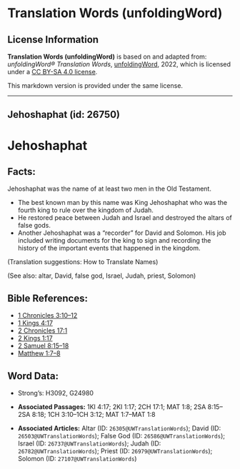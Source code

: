 # Translation Words (unfoldingWord)

## License Information

**Translation Words (unfoldingWord)** is based on and adapted from: _unfoldingWord® Translation Words_, [unfoldingWord](https://unfoldingword.org/utw), 2022, which is licensed under a [CC BY-SA 4.0 license](https://creativecommons.org/licenses/by-sa/4.0/legalcode.en).

This markdown version is provided under the same license.



--------------------------------

## Jehoshaphat (id: 26750)

Jehoshaphat
===========

Facts:
------

Jehoshaphat was the name of at least two men in the Old Testament.

* The best known man by this name was King Jehoshaphat who was the fourth king to rule over the kingdom of Judah.
* He restored peace between Judah and Israel and destroyed the altars of false gods.
* Another Jehoshaphat was a “recorder” for David and Solomon. His job included writing documents for the king to sign and recording the history of the important events that happened in the kingdom.

(Translation suggestions: How to Translate Names)

(See also: altar, David, false god, Israel, Judah, priest, Solomon)

Bible References:
-----------------

* [1 Chronicles 3:10–12](https://ref.ly/1Chr3:10-1Chr3:12)
* [1 Kings 4:17](https://ref.ly/1Kgs4:17)
* [2 Chronicles 17:1](https://ref.ly/2Chr17:1)
* [2 Kings 1:17](https://ref.ly/2Kgs1:17)
* [2 Samuel 8:15–18](https://ref.ly/2Sam8:15-2Sam8:18)
* [Matthew 1:7–8](https://ref.ly/Matt1:7-Matt1:8)

Word Data:
----------

* Strong’s: H3092, G24980

* **Associated Passages:** 1KI 4:17; 2KI 1:17; 2CH 17:1; MAT 1:8; 2SA 8:15–2SA 8:18; 1CH 3:10–1CH 3:12; MAT 1:7–MAT 1:8
* **Associated Articles:** Altar (ID: `26305@UWTranslationWords`); David (ID: `26503@UWTranslationWords`); False God (ID: `26586@UWTranslationWords`); Israel (ID: `26737@UWTranslationWords`); Judah (ID: `26782@UWTranslationWords`); Priest (ID: `26979@UWTranslationWords`); Solomon (ID: `27107@UWTranslationWords`)

